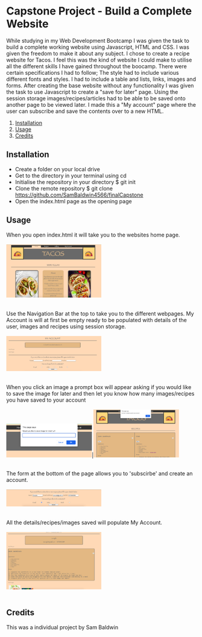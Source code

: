 # Capstone Project - Build a Complete Website
While studying in my Web Development Bootcamp I was given the task to build a complete working website using Javascript, HTML and CSS. I was given the freedom to make it about any subject. I chose to create a recipe website for Tacos. I feel this was the kind of website I could make to utilise all the different skills I have gained throughout the boocamp. There were certain specifications I had to follow; The style had to include various different fonts and styles. I had to include a table and lists, links, images and forms. After creating the base website without any functionality I was given the task to use Javascript to create a "save for later" page. Using the session storage images/recipes/articles had to be able to be saved onto another page to be viewed later. I made this a "My account" page where the user can subscribe and save the contents over to a new HTML. 

1. [Installation](#install)
2. [Usage](#usage)
3. [Credits](#credits)



<a name="install"></a>
## Installation
* Create a folder on your local drive
* Get to the directory in your terminal using cd
* Initialise the repository in your directory $ git init
* Clone the remote repository $ git clone https://github.com/SamBaldwin4566/finalCapstone
* Open the index.html page as the opening page


<a name="usage"></a>
## Usage
When you open index.html it will take you to the websites home page.<br><br>
<img src="./Images/Screenshot1.png" width="50%"><br><br>

Use the Navigation Bar at the top to take you to the different webpages. My Account is will at first be empty ready to be populated with details of the user, images and recipes using session storage.<br><br>
<img src="./Images/Screenshot2.png" width="50%"><br><br>

When you click an image a prompt box will appear asking if you would like to save the image for later and then let you know how many images/recipes you have saved to your account<br><br>
<img src="./Images/Screenshot3.png" width="45%">|<img src="./Images/Screenshot4.png" width="45%"><br><br>

The form at the bottom of the page allows you to 'subscirbe' and create an account.<br><br>
<img src="./Images/Screenshot5.png" width="50%"><br><br>

All the details/recipes/images saved will populate My Account.<br><br>
<img src="./Images/Screenshot6.png" width="50%"><br><br>






<a name="credits"></a>
## Credits
This was a individual project by Sam Baldwin
